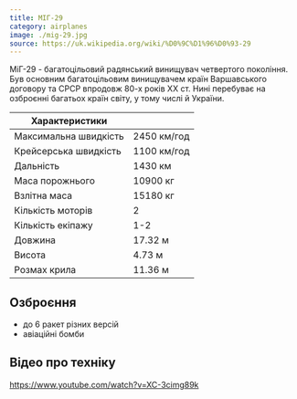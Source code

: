 ```yaml
---
title: МІГ-29
category: airplanes
image: ./mig-29.jpg
source: https://uk.wikipedia.org/wiki/%D0%9C%D1%96%D0%93-29
---
```


МіГ-29 - багатоцільовий радянський винищувач четвертого покоління. Був основним багатоцільовим винищувачем країн Варшавського договору та СРСР впродовж 80-х років XX ст. Нині перебуває на озброєнні багатьох країн світу, у тому числі й України.

| Характеристики        |             |
| --------------------- | ----------- |
| Максимальна швидкість | 2450 км/год |
| Крейсерська швидкість | 1100 км/год |
| Дальність             | 1430 км     |
| Маса порожнього       | 10900 кг    |
| Взлітна маса          | 15180 кг    |
| Кількість моторів     | 2           |
| Кількість екіпажу     | 1-2         |
| Довжина               | 17.32 м     |
| Висота                | 4.73 м      |
| Розмах крила          | 11.36 м     |

## Озброєння

-   до 6 ракет різних версій
-   авіаційні бомби

## Відео про техніку

https://www.youtube.com/watch?v=XC-3cimg89k
